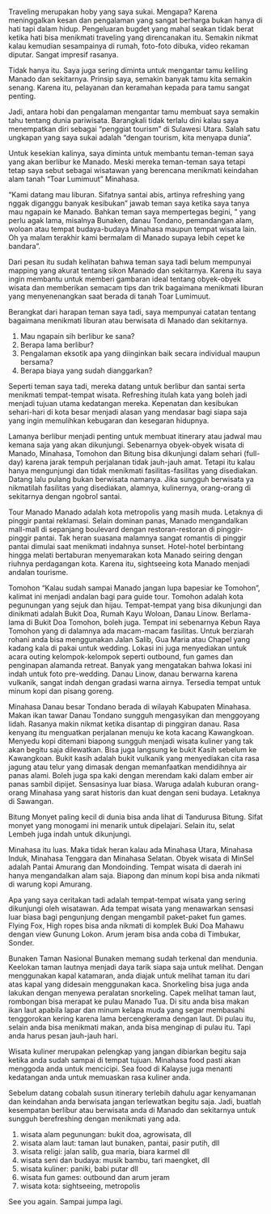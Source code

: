 Traveling merupakan hoby yang saya sukai. Mengapa? Karena meninggalkan kesan dan pengalaman yang sangat berharga bukan hanya di hati tapi dalam hidup. Pengeluaran bugdet yang mahal seakan tidak berat ketika hati bisa menikmati traveling yang direncanakan itu. Semakin nikmat kalau kemudian sesampainya di rumah, foto-foto dibuka, video rekaman diputar. Sangat impresif rasanya.

Tidak hanya itu. Saya juga sering diminta untuk mengantar tamu keliling Manado dan sekitarnya. Prinsip saya, semakin banyak tamu kita semakin senang. Karena itu, pelayanan dan keramahan kepada para tamu sangat penting.

Jadi, antara hobi dan pengalaman mengantar tamu membuat saya semakin tahu tentang dunia pariwisata. Barangkali tidak terlalu dini kalau saya menempatkan diri sebagai “penggiat tourism” di Sulawesi Utara. Salah satu ungkapan yang saya sukai adalah “dengan tourism, kita menyapa dunia”.

Untuk kesekian kalinya, saya diminta untuk membantu teman-teman saya yang akan berlibur ke Manado. Meski mereka teman-teman saya tetapi tetap saya sebut sebagai wisatawan yang berencana menikmati keindahan alam tanah “Toar Lumimuut” Minahasa.

“Kami datang mau liburan. Sifatnya santai abis, artinya refreshing yang nggak diganggu banyak kesibukan” jawab teman saya ketika saya tanya mau ngapain ke Manado. Bahkan teman saya mempertegas begini, ” yang perlu agak lama, misalnya Bunaken, danau Tondano, pemandangan alam, woloan atau tempat budaya-budaya Minahasa maupun tempat wisata lain. Oh ya malam terakhir kami bermalam di Manado supaya lebih cepet ke bandara”.

Dari pesan itu sudah kelihatan bahwa teman saya tadi belum mempunyai mapping yang akurat tentang sikon Manado dan sekitarnya. Karena itu saya ingin membantu untuk memberi gambaran ideal tentang obyek-obyek wisata dan memberikan semacam tips dan trik bagaimana menikmati liburan yang menyenenangkan saat berada di tanah Toar Lumimuut.

Berangkat dari harapan teman saya tadi, saya mempunyai catatan tentang bagaimana menikmati liburan atau berwisata di Manado dan sekitarnya.

1. Mau ngapain sih berlibur ke sana?
2. Berapa lama berlibur?
3. Pengalaman eksotik apa yang diinginkan baik secara individual maupun bersama?
4. Berapa biaya yang sudah dianggarkan?

Seperti teman saya tadi, mereka datang untuk berlibur dan santai serta menikmati tempat-tempat wisata. Refreshing itulah kata yang boleh jadi menjadi tujuan utama kedatangan mereka. Kepenatan dan kesibukan sehari-hari di kota besar menjadi alasan yang mendasar bagi siapa saja yang ingin memulihkan kebugaran dan kesegaran hidupnya.

Lamanya berlibur menjadi penting untuk membuat itinerary atau jadwal mau kemana saja yang akan dikunjungi. Sebenarnya obyek-obyek wisata di Manado, Minahasa, Tomohon dan Bitung bisa dikunjungi dalam sehari (full-day) karena jarak tempuh perjalanan tidak jauh-jauh amat. Tetapi itu kalau hanya mengunjungi dan tidak menikmati fasilitas-fasilitas yang disediakan. Datang lalu pulang bukan berwisata namanya. Jika sungguh berwisata ya nikmatilah fasilitas yang disediakan, alamnya, kulinernya, orang-orang di sekitarnya dengan ngobrol santai.

Tour Manado
Manado adalah kota metropolis yang masih muda. Letaknya di pinggir pantai reklamasi. Selain dominan panas, Manado mengandalkan mall-mall di sepanjang boulevard dengan restoran-restoran di pinggir-pinggir pantai. Tak heran suasana malamnya sangat romantis di pinggir pantai dimulai saat menikmati indahnya sunset. Hotel-hotel berbintang hingga melati bertaburan menyemarakan kota Manado seiring dengan riuhnya perdagangan kota. Karena itu, sightseeing kota Manado menjadi andalan tourisme.

Tomohon
“Kalau sudah sampai Manado jangan lupa bapesiar ke Tomohon”, kalimat ini menjadi andalan bagi para guide tour. Tomohon adalah kota pegunungan yang sejuk dan hijau. Tempat-tempat yang bisa dikunjungi dan dinikmati adalah Bukit Doa, Rumah Kayu Woloan, Danau Linow. Berlama-lama di Bukit Doa Tomohon, boleh juga. Tempat ini sebenarnya Kebun Raya Tomohon yang di dalamnya ada macam-macam fasilitas. Untuk berziarah rohani anda bisa menggunakan Jalan Salib, Gua Maria atau Chapel yang kadang kala di pakai untuk wedding. Lokasi ini juga menyediakan untuk acara outing kelompok-kelompok seperti outbound, fun games dan penginapan alamanda retreat. Banyak yang mengatakan bahwa lokasi ini indah untuk foto pre-wedding. Danau Linow, danau berwarna karena vulkanik, sangat indah dengan gradasi warna airnya. Tersedia tempat untuk minum kopi dan pisang goreng.

Minahasa
Danau besar Tondano berada di wilayah Kabupaten Minahasa. Makan ikan tawar Danau Tondano sungguh mengasyikan dan menggoyang lidah. Rasanya makin nikmat ketika disantap di pinggiran danau. Rasa kenyang itu menguatkan perjalanan menuju ke kota kacang Kawangkoan. Menyedu kopi ditemani biapong sungguh menjadi wisata kuliner yang tak akan begitu saja dilewatkan. Bisa juga langsung ke bukit Kasih sebelum ke Kawangkoan. Bukit kasih adalah bukit vulkanik yang menyediakan cita rasa jagung atau telur yang dimasak dengan memanfaatkan mendidihnya air panas alami. Boleh juga spa kaki dengan merendam kaki dalam ember air panas sambil dipijet. Sensasinya luar biasa. Waruga adalah kuburan orang-orang Minahasa yang sarat historis dan kuat dengan seni budaya. Letaknya di Sawangan.

Bitung
Monyet paling kecil di dunia bisa anda lihat di Tandurusa Bitung. Sifat monyet yang monogami ini menarik untuk dipelajari. Selain itu, selat Lembeh juga indah untuk dikunjungi.

Minahasa itu luas. Maka tidak heran kalau ada Minahasa Utara, Minahasa Induk, Minahasa Tenggara dan Minahasa Selatan. Obyek wisata di MinSel adalah Pantai Amurang dan Mondoinding. Tempat wisata di daerah ini hanya mengandalkan alam saja. Biapong dan minum kopi bisa anda nikmati di warung kopi Amurang.

Apa yang saya ceritakan tadi adalah tempat-tempat wisata yang sering dikunjungi oleh wisatawan. Ada tempat wisata yang menawarkan sensasi luar biasa bagi pengunjung dengan mengambil paket-paket fun games. Flying Fox, High ropes bisa anda nikmati di komplek Buki Doa Mahawu dengan view Gunung Lokon. Arum jeram bisa anda coba di Timbukar, Sonder.

Bunaken
Taman Nasional Bunaken memang sudah terkenal dan mendunia. Keelokan taman lautnya menjadi daya tarik siapa saja untuk melihat. Dengan menggunakan kapal katamaran, anda diajak untuk melihat taman itu dari atas kapal yang didesain menggunakan kaca. Snorkeling bisa juga anda lakukan dengan menyewa peralatan snorkeling. Capek melihat taman laut, rombongan bisa merapat ke pulau Manado Tua. Di situ anda bisa makan ikan laut apabila lapar dan minum kelapa muda yang segar membasahi tenggorokan kering karena lama bercengkerama dengan laut. Di pulau itu, selain anda bisa menikmati makan, anda bisa menginap di pulau itu. Tapi anda harus pesan jauh-jauh hari.

Wisata kuliner merupakan pelengkap yang jangan dibiarkan begitu saja ketika anda sudah sampai di tempat tujuan. Minahasa food pasti akan menggoda anda untuk mencicipi. Sea food di Kalayse juga menanti kedatangan anda untuk memuaskan rasa kuliner anda.

Sebelum datang cobalah susun itinerary terlebih dahulu agar kenyamanan dan keindahan anda berwisata jangan terlewatkan begitu saja. Jadi, buatlah kesempatan berlibur atau berwisata anda di Manado dan sekitarnya untuk sungguh berefreshing dengan menikmati yang ada.

1. wisata alam pegunungan: bukit doa, agrowisata, dll
2. wisata alam laut: taman laut bunaken, pantai, pasir putih, dll
3. wisata religi: jalan salib, gua maria, biara karmel dll
4. wisata seni dan budaya: musik bambu, tari maengket, dll
5. wisata kuliner: paniki, babi putar dll
6. wisata fun games: outbound dan arum jeram
7. wisata kota: sightseeing, metropolis

See you again. Sampai jumpa lagi.